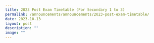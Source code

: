 ```yaml
---
title: 2023 Post Exam Timetable (For Secondary 1 to 3)
permalink: /announcements/announcements/2023-post-exam-timetable/
date: 2023-10-13
layout: post
description: ""
image: ""
---
```

